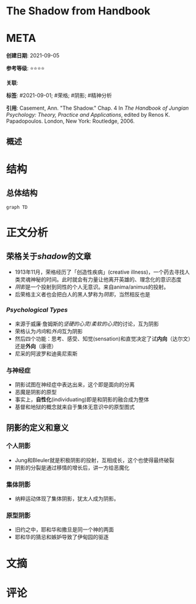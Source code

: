 # The Shadow from Handbook

# META

**创建日期**: 2021-09-05

**参考等级**: ⭐⭐⭐⭐

**关联**: 

**标签**: #2021-09-01; #荣格; #阴影; #精神分析

**引用**: Casement, Ann. "The Shadow." Chap. 4 In _The Handbook of Jungian Psychology: Theory, Practice and Applications_, edited by Renos K. Papadopoulos. London, New York: Routledge, 2006.

## 概述


# 结构

## 总体结构

```mermaid
graph TD

```

# 正文分析

## 荣格关于*shadow*的文章

* 1913年11月，荣格经历了「创造性疾病」(creative illness)，一个药去寻找人类灵魂神秘的时间。此时就会有力量让他离开英雄的、理念化的意识态度
* *阴影*是一个投射到同性的个人无意识。来自anima/animus的投射。
* 后荣格主义者也会把白人的黑人梦称为*阴影*，当然相反也是

### *Psychological Types*

* 来源于威廉·詹姆斯的*坚硬的心灵*/*柔软的心灵*的讨论，互为阴影
* 荣格认为*内向*和*外向*互为阴影
* 然后四个功能：思考、感受、知觉(sensation)和直觉决定了试**内向**（达尔文）还是**外向**（康德）
* 尼采的阿波罗和迪奥尼索斯

### 与神经症

* 阴影试图在神经症中表达出来，这个即是面向的分离
* 恶魔是阴影的原型
* 事实上，**自性化**(individuating)即是和阴影的融合成为整体
* 基督和地狱的概念就来自于集体无意识中的原型图式

## 阴影的定义和意义

### 个人阴影

* Jung和Bleuler就是积极阴影的投射，互相成长，这个也使得最终破裂
* 阴影的分裂是通过移情的增长后，讲一方给恶魔化

### 集体阴影

* 纳粹运动体现了集体阴影，犹太人成为阴影。

### 原型阴影

* 旧约之中，耶和华和撒旦是同一个神的两面
* 耶和华的猜忌和嫉妒导致了伊甸园的驱逐



# 文摘

# 评论
